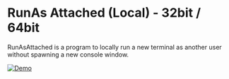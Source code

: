 # RunAs Attached (Local) - 32bit / 64bit

RunAsAttached is a program to locally run a new terminal as another user without spawning a new console window.

[![Demo](http://i3.ytimg.com/vi/6hY6G5OtTWA/maxresdefault.jpg)](https://youtu.be/6hY6G5OtTWA)

